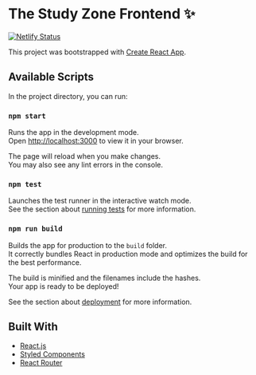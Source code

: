 # The Study Zone Frontend ✨

[![Netlify Status](https://api.netlify.com/api/v1/badges/eedf3273-c692-4637-b5d3-fa5383159585/deploy-status)](https://app.netlify.com/sites/the-study-zone/deploys)

This project was bootstrapped with [Create React App](https://github.com/facebook/create-react-app).

## Available Scripts

In the project directory, you can run:

### `npm start`

Runs the app in the development mode.\
Open [http://localhost:3000](http://localhost:3000) to view it in your browser.

The page will reload when you make changes.\
You may also see any lint errors in the console.

### `npm test`

Launches the test runner in the interactive watch mode.\
See the section about [running tests](https://facebook.github.io/create-react-app/docs/running-tests) for more information.

### `npm run build`

Builds the app for production to the `build` folder.\
It correctly bundles React in production mode and optimizes the build for the best performance.

The build is minified and the filenames include the hashes.\
Your app is ready to be deployed!

See the section about [deployment](https://facebook.github.io/create-react-app/docs/deployment) for more information.

## Built With

- [React.js](https://reactjs.org/)
- [Styled Components](https://styled-components.com/)
- [React Router](https://reactrouter.com/en/main)
